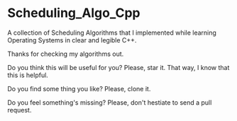 # Scheduling_Algo_Cpp

A collection of Scheduling Algorithms that I implemented while learning Operating Systems in clear and legible C++.

Thanks for checking my algorithms out.

Do you think this will be useful for you? Please, star it. That way, I know that this is helpful.


Do you find some thing you like? Please, clone it.


Do you feel something's missing? Please, don't hestiate to send a pull request.
